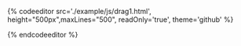 {% codeeditor   src='./example/js/drag1.html', height="500px",maxLines="500", readOnly='true', theme='github' %}

{% endcodeeditor %}

